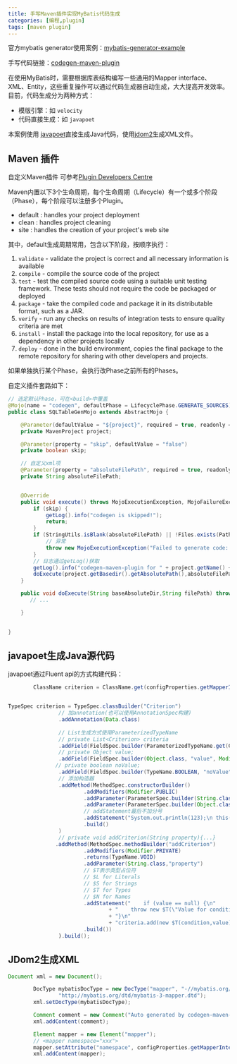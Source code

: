 ```yaml
---
title: 手写Maven插件实现MyBatis代码生成
categories: [编程,plugin]
tags: [maven plugin]
---
```


官方mybatis generator使用案例：[mybatis-generator-example](https://github.com/bty834/mybatis-generator-example)

手写代码链接：[codegen-maven-plugin](https://gitee.com/bao-tingyu/codegen-maven-plugin)

在使用MyBatis时，需要根据库表结构编写一些通用的Mapper interface、XML、Entity，这些重复操作可以通过代码生成器自动生成，大大提高开发效率。
目前，代码生成分为两种方式：
- 模版引擎：如 `velocity`
- 代码直接生成：如 `javapoet`

本案例使用 [javapoet](https://github.com/square/javapoet)直接生成Java代码，使用[jdom2](http://jdom.org/)生成XML文件。

## Maven 插件
自定义Maven插件
可参考[Plugin Developers Centre](https://maven.apache.org/plugin-developers/index.html)

Maven内置以下3个生命周期，每个生命周期（Lifecycle）有一个或多个阶段（Phase），每个阶段可以注册多个Plugin。
- default : handles your project deployment
- clean : handles project cleaning
- site : handles the creation of your project's web site

其中，default生成周期常用，包含以下阶段，按顺序执行：
1. `validate` - validate the project is correct and all necessary information is available
2. `compile` - compile the source code of the project
3. `test` - test the compiled source code using a suitable unit testing framework. These tests should not require the code be packaged or deployed
4. `package` - take the compiled code and package it in its distributable format, such as a JAR.
5. `verify` - run any checks on results of integration tests to ensure quality criteria are met
6. `install` - install the package into the local repository, for use as a dependency in other projects locally
7. `deploy` - done in the build environment, copies the final package to the remote repository for sharing with other developers and projects.

如果单独执行某个Phase，会执行改Phase之前所有的Phases。

自定义插件套路如下：

```java
// 选定默认Phase，可在<build>中覆盖
@Mojo(name = "codegen", defaultPhase = LifecyclePhase.GENERATE_SOURCES)
public class SQLTableGenMojo extends AbstractMojo {

    @Parameter(defaultValue = "${project}", required = true, readonly = true)
    private MavenProject project;

    @Parameter(property = "skip", defaultValue = "false")
    private boolean skip;

    // 自定义xml项
    @Parameter(property = "absoluteFilePath", required = true, readonly = true)
    private String absoluteFilePath;


    @Override
    public void execute() throws MojoExecutionException, MojoFailureException {
        if (skip) {
            getLog().info("codegen is skipped!");
            return;
        }
        if (StringUtils.isBlank(absoluteFilePath) || !Files.exists(Paths.get(absoluteFilePath))) {
        	// 异常
            throw new MojoExecutionException("Failed to generate code: config file does not exist");
        }
        // 日志通过getLog()获取
        getLog().info("codegen-maven-plugin for " + project.getName() + " starting!");
        doExecute(project.getBasedir().getAbsolutePath(),absoluteFilePath);
    }

    public void doExecute(String baseAbsoluteDir,String filePath) throws MojoExecutionException {
       // ...

    }

   
}
```

## javapoet生成Java源代码
javapoet通过Fluent api的方式构建代码：

```java
        ClassName criterion = ClassName.get(configProperties.getMapperInterfaceGenPkg(),"Criterion");


TypeSpec criterion = TypeSpec.classBuilder("Criterion")
				// 加annotation(也可以使用AnnotationSpec构建)
                .addAnnotation(Data.class)
              
              	// List生成方式使用ParameterizedTypeName
                // private List<Criterion> criteria  
                .addField(FieldSpec.builder(ParameterizedTypeName.get(ClassName.get(List.class),criterion),"criteria",Modifier.PRIVATE).build())
                // private Object value;
                .addField(FieldSpec.builder(Object.class, "value", Modifier.PRIVATE).build())
               // private boolean noValue;
                .addField(FieldSpec.builder(TypeName.BOOLEAN, "noValue", Modifier.PRIVATE).build())
        		// 添加构造器
                .addMethod(MethodSpec.constructorBuilder()
                        .addModifiers(Modifier.PUBLIC)
                        .addParameter(ParameterSpec.builder(String.class, "condition").build())
                        .addParameter(ParameterSpec.builder(Object.class, "value").build())
                        // addStatement最后不加分号
                        .addStatement("System.out.println(123);\n this(condition, value, null)")
                        .build()
                )
                // private void addCriterion(String property){...}
               .addMethod(MethodSpec.methodBuilder("addCriterion")
                        .addModifiers(Modifier.PRIVATE)
                        .returns(TypeName.VOID)
                        .addParameter(String.class,"property")
                        // $T表示类型占位符
                        // $L for Literals
                        // $S for Strings
                        // $T for Types
                        // $N for Names
                        .addStatement("    if (value == null) {\n"
                                + "    throw new $T(\"Value for condition cannot be null \");\n"
                                + "}\n"
                                + "criteria.add(new $T(condition,value));",RuntimeException.class,criterion)
                        .build())
                ).build();
```

## JDom2生成XML

```java
Document xml = new Document();

        DocType mybatisDocType = new DocType("mapper", "-//mybatis.org//DTD Mapper 3.0//EN",
                "http://mybatis.org/dtd/mybatis-3-mapper.dtd");
        xml.setDocType(mybatisDocType);

        Comment comment = new Comment("Auto generated by codegen-maven-plugin @author:baotingyu " + LocalDateTime.now());
        xml.addContent(comment);

        Element mapper = new Element("mapper");
        // <mapper namespace="xxx">
        mapper.setAttribute("namespace", configProperties.getMapperInterfaceGenPkg()+"."+xmlName);
        xml.addContent(mapper);
```

